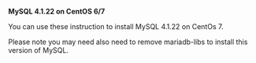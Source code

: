 
<b>MySQL 4.1.22 on CentOS 6/7</b>

You can use these instruction to install MySQL 4.1.22 on CentOs 7. 

Please note you may need also need to remove mariadb-libs to install this version of MySQL.
